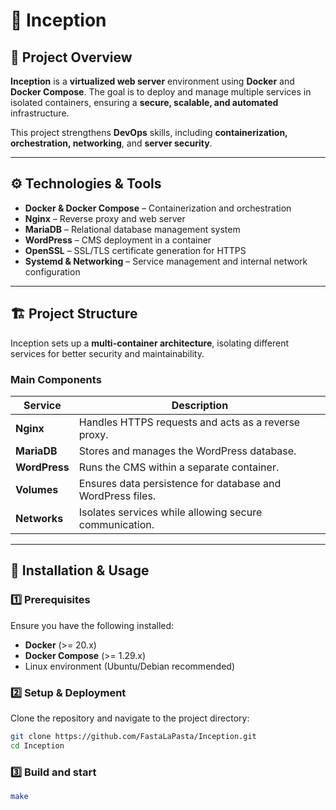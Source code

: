 # 🐳 Inception

## 📌 Project Overview
**Inception** is a **virtualized web server** environment using **Docker** and **Docker Compose**. The goal is to deploy and manage multiple services in isolated containers, ensuring a **secure, scalable, and automated** infrastructure.  

This project strengthens **DevOps** skills, including **containerization, orchestration, networking**, and **server security**.

---

## ⚙️ Technologies & Tools
- **Docker & Docker Compose** – Containerization and orchestration
- **Nginx** – Reverse proxy and web server
- **MariaDB** – Relational database management system
- **WordPress** – CMS deployment in a container
- **OpenSSL** – SSL/TLS certificate generation for HTTPS  
- **Systemd & Networking** – Service management and internal network configuration

---

## 🏗️ Project Structure
Inception sets up a **multi-container architecture**, isolating different services for better security and maintainability.

### **Main Components**
| Service   | Description |
|-----------|------------|
| **Nginx** | Handles HTTPS requests and acts as a reverse proxy. |
| **MariaDB** | Stores and manages the WordPress database. |
| **WordPress** | Runs the CMS within a separate container. |
| **Volumes** | Ensures data persistence for database and WordPress files. |
| **Networks** | Isolates services while allowing secure communication. |

---

## 🚀 Installation & Usage

### **1️⃣ Prerequisites**
Ensure you have the following installed:
- **Docker** (>= 20.x)
- **Docker Compose** (>= 1.29.x)
- Linux environment (Ubuntu/Debian recommended)

### **2️⃣ Setup & Deployment**
Clone the repository and navigate to the project directory:
```bash
git clone https://github.com/FastaLaPasta/Inception.git
cd Inception
```

### **3️⃣ Build and start**
```bash
make
```
